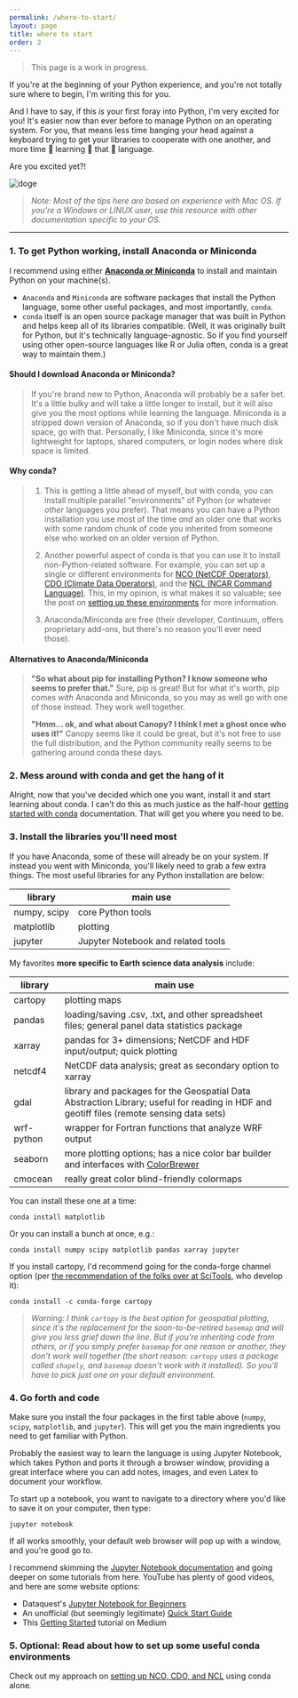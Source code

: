 ```yaml
---
permalink: /where-to-start/
layout: page
title: where to start
order: 2
---
```


> This page is a work in progress.

If you're at the beginning of your Python experience, and you're not totally sure where to begin, I'm writing this for you.

And I have to say, if this *is* your first foray into Python, I'm very excited for you!  It's easier now than ever before to manage Python on an operating system.  For you, that means less time banging your head against a keyboard trying to get your libraries to cooperate with one another, and more time :clap: learning :clap: that :clap: language.

Are you excited yet?!

![doge](https://media.giphy.com/media/9gn4lhW6wiQ6c/giphy.gif)

> *Note:  Most of the tips here are based on experience with Mac OS.  If you're a Windows or LINUX user, use this resource with other documentation specific to your OS.*

---

### 1. To get Python working, install Anaconda or Miniconda

I recommend using either **[Anaconda or Miniconda][conda.io]** to install and maintain Python on your machine(s).

* ```Anaconda``` and ```Miniconda``` are software packages that install the Python language, some other useful packages, and most importantly, ```conda```.
* ```conda``` itself is an open source package manager that was built in Python and helps keep all of its libraries compatible.  (Well, it was originally built for Python, but it's technically language-agnostic. So if you find yourself using other open-source languages like R or Julia often, conda is a great way to maintain them.)

#### Should I download Anaconda or Miniconda?
> If you're brand new to Python, Anaconda will probably be a safer bet.  It's a little bulky and will take a little longer to install, but it will also give you the most options while learning the language.  Miniconda is a stripped down version of Anaconda, so if you don't have much disk space, go with that.  Personally, I like Miniconda, since it's more lightweight for laptops, shared computers, or login nodes where disk space is limited.

#### Why conda?
> 1.  This is getting a little ahead of myself, but with conda, you can install multiple parallel "environments" of Python (or whatever *other* languages you prefer).  That means you can have a Python installation you use most of the time *and* an older one that works with some random chunk of code you inherited from someone else who worked on an older version of Python.
>
>
> 2.  Another powerful aspect of conda is that you can use it to install non-Python-related software.  For example, you can set up a single or different environments for [NCO (NetCDF Operators)][nco-link], [CDO (Climate Data Operators)][cdo-link], and the [NCL (NCAR Command Language)][ncl-link].  This, in my opinion, is what makes it so valuable; see the post on [setting up these environments][conda-environments-page] for more information.
>
>
> 3. Anaconda/Miniconda are free (their developer, Continuum, offers proprietary add-ons, but there's no reason you'll ever need those).

#### Alternatives to Anaconda/Miniconda
> **"So what about pip for installing Python?  I know someone who seems to prefer that."**
> Sure, pip is great!  But for what it's worth, pip comes *with* Anaconda and Miniconda, so you may as well go with one of those instead.  They work well together.
>
>
> **"Hmm... ok, and what about Canopy?  I think I met a ghost once who uses it!"**
> Canopy seems like it could be great, but it's not free to use the full distribution, and the Python community really seems to be gathering around conda these days.

### 2. Mess around with conda and get the hang of it

Alright, now that you've decided which one you want, install it and start learning about conda.  I can't do this as much justice as the half-hour [getting started with conda][conda-tutorial-link] documentation.  That will get you where you need to be.

### 3. Install the libraries you'll need most

If you have Anaconda, some of these will already be on your system.  If instead you went with Miniconda, you'll likely need to grab a few extra things.  The most useful libraries for any Python installation are below:

| library           | main use
|---                |---
| numpy, scipy      | core Python tools
| matplotlib        | plotting
| jupyter   | Jupyter Notebook and related tools |

My favorites **more specific to Earth science data analysis** include:

| library           | main use
|---                |---
| cartopy           | plotting maps
| pandas            | loading/saving .csv, .txt, and other spreadsheet files; general panel data statistics package
| xarray   | pandas for 3+ dimensions; NetCDF and HDF input/output; quick plotting
| netcdf4   | NetCDF data analysis; great as secondary option to xarray |
| gdal       | library and packages for the Geospatial Data Abstraction Library; useful for reading in HDF and geotiff files (remote sensing data sets)
| wrf-python        | wrapper for Fortran functions that analyze WRF output
| seaborn | more plotting options; has a nice color bar builder and interfaces with [ColorBrewer][colorbrewer-link]
| cmocean | really great color blind-friendly colormaps  |

You can install these one at a time:
```
conda install matplotlib
```
Or you can install a bunch at once, e.g.:
```
conda install numpy scipy matplotlib pandas xarray jupyter
```

If you install cartopy, I'd recommend going for the conda-forge channel option (per [the recommendation of the folks over at SciTools][cartopy-install], who develop it):
```
conda install -c conda-forge cartopy
```

> *Warning:  I think ```cartopy``` is the best option for geospatial plotting, since it's the replacement for the soon-to-be-retired ```basemap``` and will give you less grief down the line.  But if you're inheriting code from others, or if you simply prefer ```basemap``` for one reason or another, they don't work well together (the short reason: ```cartopy``` uses a package called ```shapely```, and ```basemap``` doesn't work with it installed).  So you'll have to pick just one on your default environment.*

### 4. Go forth and code

Make sure you install the four packages in the first table above (```numpy```, ```scipy```, ```matplotlib```, and ```jupyter```).  This will get you the main ingredients you need to get familiar with Python.

Probably the easiest way to learn the language is using Jupyter Notebook, which takes Python and ports it through a browser window, providing a great interface where you can add notes, images, and even Latex to document your workflow.

To start up a notebook, you want to navigate to a directory where you'd like to save it on your computer, then type:
```
jupyter notebook
```

If all works smoothly, your default web browser will pop up with a window, and you're good go to.

I recommend skimming the [Jupyter Notebook documentation][jupyter-notebook-doc] and going deeper on some tutorials from here.  YouTube has plenty of good videos, and here are some website options:
* Dataquest's [Jupyter Notebook for Beginners](https://www.dataquest.io/blog/jupyter-notebook-tutorial/)
* An unofficial (but seemingly legitimate) [Quick Start Guide](http://jupyter-notebook-beginner-guide.readthedocs.io/en/latest/)
* This [Getting Started](https://medium.com/codingthesmartway-com-blog/getting-started-with-jupyter-notebook-for-python-4e7082bd5d46) tutorial on Medium

### 5.  Optional: Read about how to set up some useful conda environments

Check out my approach on [setting up NCO, CDO, and NCL][conda-environments-page] using conda alone.

<!--
### 6.  A handful of students and postdocs are actively managing a [tutorial series for Python](https://github.com/raspstephan/ESS-Python-Tutorial).  Download the repository and work your way through the lessons; they're designed to take about 1-2 hours each.


#### 2.1.  

The first thing to do is open up a terminal shell (Terminal on Mac, or my preference:  iTerm2), type ```python```, and hit enter.  If your Anaconda installation was successful, it will show something like this:

```
baird$ python

Python 3.6.6 |Anaconda, Inc.| (default, Jun 28 2018, 11:07:29)
[GCC 4.2.1 Compatible Clang 4.0.1 (tags/RELEASE_401/final)] on darwin
Type "help", "copyright", "credits" or "license" for more information.
>>>
```

From the lines above, you can see that I'm running **Python 3.6.6** via Anaconda, which was released in June 2018.  By typing ```python``` and hitting return, I invoked the Python shell, which is denoted by the ```>>>``` line.

> If you downloaded Anaconda or Miniconda and you don't see the output above, it means your terminal probably isn't recognizing ```conda``` as a command, and you need to tell it where the installation lives.
>
> This is likely related to whether your environment has conda in its path.  The first thing to do is open a *new* terminal shell to see if simply needs to refresh (technically by running your home directory's ```.bash_profile``` or ```.bashrc``` again).  If that doesn't work, it probably means the path to Anaconda/Miniconda wasn't added at installation time.  See [this]() from Stack Overflow.

---

Others that I don't use quite as much but still think are nice to know about:

| extra libraries               | main use |
| --- | --- |
| deap   |   |
| scikit-learn   |   |
| [stefan's favorites?]   |   |

### 4. Open Python from the terminal shell.

### 5. Open a Jupyter Notebook and use this to run Python.

Here's a Jupyter Notebook you can download and open.  To do this download the notebook into a new folder, use the terminal to ```cd``` into that directory, and from that folder invoke notebook by typing ```jupyter notebook``` and hitting return.
-->

<!--
### 6. Use pandas to open a .csv file.

### 7. Make a quick plot of El Niño SSTs.

Check out 1997-1998!  That one was aggressive.

### 8. Save that figure.

### 9. Go get some coffee.

Or grab some tea?  Seriously, you deserve it.  This can be frustrating.
-->

[conda-tutorial-link]: https://conda.io/docs/user-guide/getting-started.html
[conda.io]: https://conda.io/docs/user-guide/install/download.html
[ncview-link]: https://conda.io/docs/user-guide/install/download.html
[nco-link]: https://conda.io/docs/user-guide/install/download.html
[ncl-link]: https://conda.io/docs/user-guide/install/download.html
[cdo-link]: https://conda.io/docs/user-guide/install/download.html
[cartopy-install]: https://scitools.org.uk/cartopy/docs/latest/installing.html#installing
[colorbrewer-link]: http://colorbrewer2.org/
[jupyter-notebook-doc]: http://jupyter.readthedocs.io/en/latest/index.html
[conda-environments-page]: https://bairdlangenbrunner.github.io/python-for-climate-scientists/conda/setting-up-conda-environments.html

